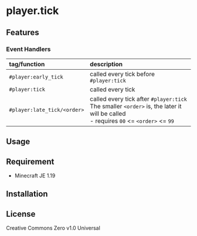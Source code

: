 player.tick
==

## Features

### Event Handlers

|tag/function|description|
|:--|:--|
|`#player:early_tick`|called every tick before `#player:tick`|
|`#player:tick`|called every tick|
|`#player:late_tick/<order>`|called every tick after `#player:tick`<br>The smaller `<order>` is, the later it will be called<br>- requires `00` <= `<order>` <= `99`|

## Usage

## Requirement

- Minecraft JE 1.19

## Installation

## License
Creative Commons Zero v1.0 Universal
